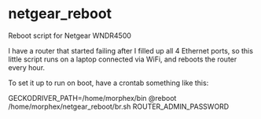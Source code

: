 # netgear_reboot
Reboot script for Netgear WNDR4500

I have a router that started failing after I filled up all 4 Ethernet ports, so this little script runs on a laptop connected via WiFi, and reboots the router every hour.

To set it up to run on boot, have a crontab something like this:

GECKODRIVER_PATH=/home/morphex/bin
@reboot /home/morphex/netgear_reboot/br.sh ROUTER_ADMIN_PASSWORD

